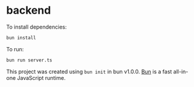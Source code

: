 # backend

To install dependencies:

```bash
bun install
```

To run:

```bash
bun run server.ts
```

This project was created using `bun init` in bun v1.0.0. [Bun](https://bun.sh) is a fast all-in-one JavaScript runtime.
